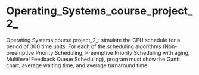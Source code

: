 # Operating_Systems_course_project_2_
Operating Systems course project_2_:  simulate the CPU schedule for a period of 300 time units. For each of the scheduling algorithms (Non-preemptive Priority Scheduling, Preemptive Priority Scheduling with aging, Multilevel Feedback Queue Scheduling), program must show the Gantt  chart, average waiting time, and average turnaround time.
